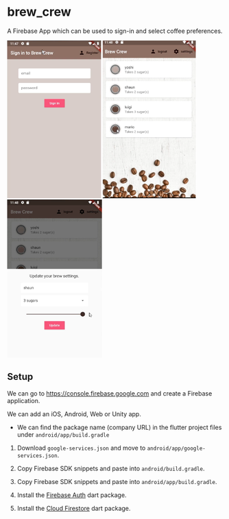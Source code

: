 # brew_crew

A Firebase App which can be used to sign-in and select coffee preferences.

![](docs/2020-07-21-13-27-33.png)
![](docs/2020-07-21-13-28-15.png)
![](docs/2020-07-21-13-28-36.png)

## Setup

We can go to https://console.firebase.google.com and create a
Firebase application.

We can add an iOS, Android, Web or Unity app.
* We can find the package name (company URL) in the flutter project files under `android/app/build.gradle`

1. Download `google-services.json` and move to `android/app/google-services.json`.

2. Copy Firebase SDK snippets and paste into `android/build.gradle`.

3. Copy Firebase SDK snippets and paste into `android/app/build.gradle`.

4. Install the [Firebase Auth](https://pub.dev/packages/firebase_auth) dart package.

5. Install the [Cloud Firestore](https://pub.dev/packages/cloud_firestore) dart package.

